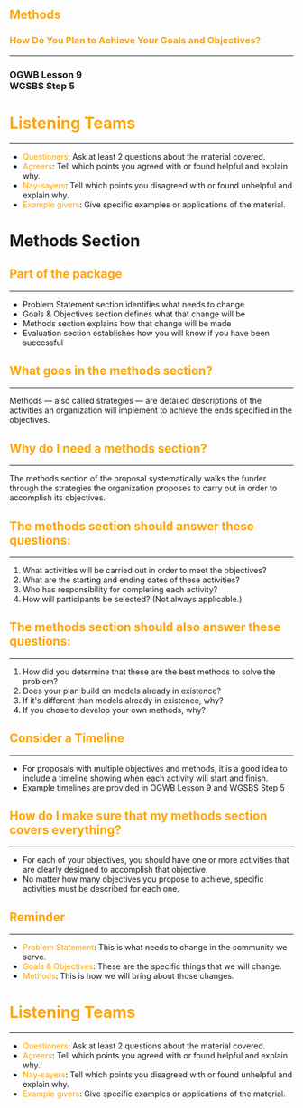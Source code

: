 ## <span style="color: orange;">Methods</span>
### <span style="color: orange;">How Do You Plan to Achieve Your Goals and Objectives?</span>
---
### OGWB Lesson 9 <br />WGSBS Step 5



# <span style="color: orange;">Listening Teams</span>
<hr />

* <span style="color: orange;">Questioners</span>: Ask at least 2 questions about the material covered.
* <span style="color: orange;">Agreers</span>: Tell which points you agreed with or found helpful and explain why.
* <span style="color: orange;">Nay-sayers</span>: Tell which points you disagreed with or found unhelpful and explain why.
* <span style="color: orange;">Example givers</span>: Give specific examples or applications of the material.



# Methods Section
## <span style="color: orange;">Part of the package</span>
---
* Problem Statement section identifies what needs to change  <!-- .element: class="fragment" data-fragment-index="1" -->
* Goals & Objectives section defines what that change will be  <!-- .element: class="fragment" data-fragment-index="2" -->
* Methods section explains how that change will be made  <!-- .element: class="fragment" data-fragment-index="3" -->
* Evaluation section establishes how you will know if you have been successful  <!-- .element: class="fragment" data-fragment-index="4" -->



## <span style="color: orange;">What goes in the methods section?</span>
---
Methods &mdash; also called strategies &mdash; are detailed descriptions of the activities an organization will implement to achieve the ends specified in the objectives.



## <span style="color: orange;">Why do I need a methods section?</span>
---
The methods section of the proposal systematically walks the funder through the strategies the organization proposes to carry out in order to accomplish its objectives.



## <span style="color: orange;">The methods section should answer these questions:</span>
---
1. What activities will be carried out in order to meet the objectives?  <!-- .element: class="fragment" data-fragment-index="1" -->
2. What are the starting and ending dates of these activities?  <!-- .element: class="fragment" data-fragment-index="2" -->
3. Who has responsibility for completing each activity?  <!-- .element: class="fragment" data-fragment-index="3" -->
4. How will participants be selected? (Not always applicable.)  <!-- .element: class="fragment" data-fragment-index="4" -->



## <span style="color: orange;">The methods section should also answer these questions:</span>
---
1. How did you determine that these are the best methods to solve the problem?  <!-- .element: class="fragment" data-fragment-index="1" -->
2. Does your plan build on models already in existence?  <!-- .element: class="fragment" data-fragment-index="2" -->
3. If it's different than models already in existence, why?  <!-- .element: class="fragment" data-fragment-index="3" -->
4. If you chose to develop your own methods, why?  <!-- .element: class="fragment" data-fragment-index="4" -->



## <span style="color: orange;">Consider a Timeline</span>
---
* For proposals with multiple objectives and methods, it is a good idea to include a timeline showing when each activity will start and finish.
* Example timelines are provided in OGWB Lesson 9 and WGSBS Step 5 



## <span style="color: orange;">How do I make sure that my methods section covers everything?</span>
---

* For each of your objectives, you should have one or more activities that are clearly designed to accomplish that objective.  <!-- .element: class="fragment" data-fragment-index="1" -->
* No matter how many objectives you propose to achieve, specific activities must be described for each one.  <!-- .element: class="fragment" data-fragment-index="2" -->



## <span style="color: orange;">Reminder</span>
---

* <span style="color: orange;">Problem Statement</span>: This is what needs to change in the community we serve.
* <span style="color: orange;">Goals & Objectives</span>: These are the specific things that we will change.
* <span style="color: orange;">Methods</span>: This is how we will bring about those changes.



# <span style="color: orange;">Listening Teams</span>
<hr />

* <span style="color: orange;">Questioners</span>: Ask at least 2 questions about the material covered.
* <span style="color: orange;">Agreers</span>: Tell which points you agreed with or found helpful and explain why.
* <span style="color: orange;">Nay-sayers</span>: Tell which points you disagreed with or found unhelpful and explain why.
* <span style="color: orange;">Example givers</span>: Give specific examples or applications of the material.

